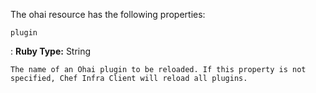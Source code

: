 The ohai resource has the following properties:

`plugin`

:   **Ruby Type:** String

    The name of an Ohai plugin to be reloaded. If this property is not
    specified, Chef Infra Client will reload all plugins.